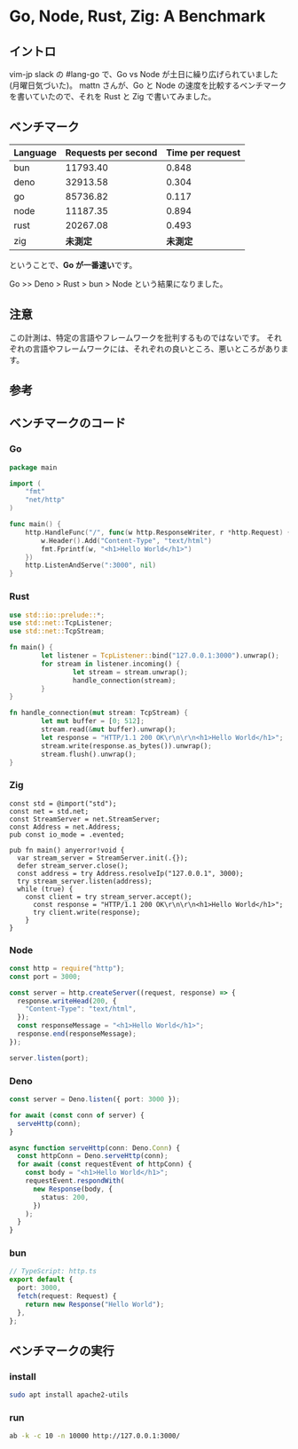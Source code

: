 # Go, Node, Rust, Zig: A Benchmark

## イントロ

vim-jp slack の #lang-go で、Go vs Node が土日に繰り広げられていました(月曜日気づいた)。
mattn さんが、Go と Node の速度を比較するベンチマークを書いていたので、それを Rust と Zig で書いてみました。

## ベンチマーク

| Language | Requests per second | Time per request |
| :------- | :------------------ | :--------------- |
| bun      | 11793.40            | 0.848            |
| deno     | 32913.58            | 0.304            |
| go       | 85736.82            | 0.117            |
| node     | 11187.35            | 0.894            |
| rust     | 20267.08            | 0.493            |
| zig      | **未測定**          | **未測定**       |

ということで、**Go が一番速い**です。

Go >> Deno > Rust > bun > Node という結果になりました。

## 注意

この計測は、特定の言語やフレームワークを批判するものではないです。
それぞれの言語やフレームワークには、それぞれの良いところ、悪いところがあります。

## 参考

## ベンチマークのコード

### Go

```go
package main

import (
	"fmt"
	"net/http"
)

func main() {
	http.HandleFunc("/", func(w http.ResponseWriter, r *http.Request) {
		w.Header().Add("Content-Type", "text/html")
		fmt.Fprintf(w, "<h1>Hello World</h1>")
	})
	http.ListenAndServe(":3000", nil)
}

```

### Rust

```rust
use std::io::prelude::*;
use std::net::TcpListener;
use std::net::TcpStream;

fn main() {
		let listener = TcpListener::bind("127.0.0.1:3000").unwrap();
		for stream in listener.incoming() {
				let stream = stream.unwrap();
				handle_connection(stream);
		}
}

fn handle_connection(mut stream: TcpStream) {
		let mut buffer = [0; 512];
		stream.read(&mut buffer).unwrap();
		let response = "HTTP/1.1 200 OK\r\n\r\n<h1>Hello World</h1>";
		stream.write(response.as_bytes()).unwrap();
		stream.flush().unwrap();
}

```

### Zig

```zig
const std = @import("std");
const net = std.net;
const StreamServer = net.StreamServer;
const Address = net.Address;
pub const io_mode = .evented;

pub fn main() anyerror!void {
  var stream_server = StreamServer.init(.{});
  defer stream_server.close();
  const address = try Address.resolveIp("127.0.0.1", 3000);
  try stream_server.listen(address);
  while (true) {
    const client = try stream_server.accept();
      const response = "HTTP/1.1 200 OK\r\n\r\n<h1>Hello World</h1>";
      try client.write(response);
    }
}

```

### Node

```js
const http = require("http");
const port = 3000;

const server = http.createServer((request, response) => {
  response.writeHead(200, {
    "Content-Type": "text/html",
  });
  const responseMessage = "<h1>Hello World</h1>";
  response.end(responseMessage);
});

server.listen(port);
```

### Deno

```ts
const server = Deno.listen({ port: 3000 });

for await (const conn of server) {
  serveHttp(conn);
}

async function serveHttp(conn: Deno.Conn) {
  const httpConn = Deno.serveHttp(conn);
  for await (const requestEvent of httpConn) {
    const body = "<h1>Hello World</h1>";
    requestEvent.respondWith(
      new Response(body, {
        status: 200,
      })
    );
  }
}
```

### bun

```ts
// TypeScript: http.ts
export default {
  port: 3000,
  fetch(request: Request) {
    return new Response("Hello World");
  },
};
```

## ベンチマークの実行

### install

```sh
sudo apt install apache2-utils
```

### run

```sh
ab -k -c 10 -n 10000 http://127.0.0.1:3000/
```
